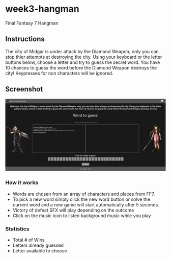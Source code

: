 # week3-hangman
Final Fantasy 7 Hangman

## Instructions
The city of Midgar is under attack by the Diamond Weapon, only you can stop thier attempts at destroying the city. Using your keyboard or the letter buttons below, choose a letter and try to guess the secret word. You have 10 chances to guess the word before the Diamond Weapon destroys the city! Keypresses for non characters will be ignored.

## Screenshot
![image](/assets/images/hangman.png)

### How it works
- Words are chosen from an array of characters and places from FF7.
- To pick a new word simply click the new word button or solve the current word and a new game will start automatically after 5 seconds.
- Victory of defeat SFX will play depending on the outcome 
- Click on the music icon to listen background music while you play

### Statistics
- Total # of Wins
- Letters already guessed
- Letter available to choose

